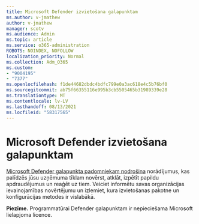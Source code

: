 ```yaml
---
title: Microsoft Defender izvietošana galapunktam
ms.author: v-jmathew
author: v-jmathew
manager: scotv
ms.audience: Admin
ms.topic: article
ms.service: o365-administration
ROBOTS: NOINDEX, NOFOLLOW
localization_priority: Normal
ms.collection: Adm_O365
ms.custom:
- "9004195"
- "7377"
ms.openlocfilehash: f1de44682dbdc4bdfc799e0a3ac618e4c5b76bf0
ms.sourcegitcommit: ab75f66355116e995b3cb5505465b31989339e28
ms.translationtype: MT
ms.contentlocale: lv-LV
ms.lasthandoff: 08/13/2021
ms.locfileid: "58317565"
---
```

# <a name="deploy-microsoft-defender-for-endpoint"></a>Microsoft Defender izvietošana galapunktam

[Microsoft Defender galapunkta padomniekam nodrošina](https://go.microsoft.com/fwlink/?linkid=2146241) norādījumus, kas palīdzēs jūsu uzņēmuma tīklam novērst, atklāt, izpētīt papildu apdraudējumus un reaģēt uz tiem. Veiciet informētu savas organizācijas ievainojamības novērtējumu un izlemiet, kura izvietošanas pakotne un konfigurācijas metodes ir vislabākā.

**Piezīme.** Programmatūrai Defender galapunktam ir nepieciešama Microsoft lielapjoma licence.
